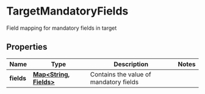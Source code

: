 

# TargetMandatoryFields

Field mapping for mandatory fields in target

## Properties

| Name | Type | Description | Notes |
|------------ | ------------- | ------------- | -------------|
|**fields** | [**Map&lt;String, Fields&gt;**](Fields.md) | Contains the value of mandatory fields |  |



